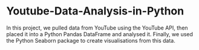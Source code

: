 # Youtube-Data-Analysis-in-Python
In this project, we pulled data from YouTube using the YouTube API, then placed it into a Python Pandas DataFrame and analysed it. Finally, we used the Python Seaborn package to create visualisations from this data.
